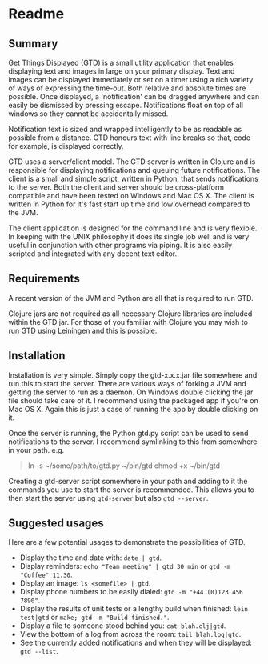 # Readme

## Summary

Get Things Displayed (GTD) is a small utility application that enables
displaying text and images in large on your primary display. Text and
images can be displayed immediately or set on a timer using a rich
variety of ways of expressing the time-out. Both relative and absolute
times are possible. Once displayed, a 'notification' can be dragged
anywhere and can easily be dismissed by pressing escape. Notifications
float on top of all windows so they cannot be accidentally missed.

Notification text is sized and wrapped intelligently to be as readable
as possible from a distance. GTD honours text with line breaks so that,
code for example, is displayed correctly.

GTD uses a server/client model. The GTD server is written in Clojure and
is responsible for displaying notifications and queuing future
notifications.  The client is a small and simple script, written in
Python, that sends notifications to the server. Both the client and
server should be cross-platform compatible and have been tested on
Windows and Mac OS X.  The client is written in Python for it's fast
start up time and low overhead compared to the JVM.

The client application is designed for the command line and is very
flexible. In keeping with the UNIX philosophy it does its single job
well and is very useful in conjunction with other programs via piping.
It is also easily scripted and integrated with any decent text editor.

## Requirements

A recent version of the JVM and Python are all that is required to run
GTD.

Clojure jars are not required as all necessary Clojure libraries are
included within the GTD jar. For those of you familiar with Clojure you
may wish to run GTD using Leiningen and this is possible.

## Installation

Installation is very simple. Simply copy the gtd-x.x.x.jar file
somewhere and run this to start the server. There are various ways of
forking a JVM and getting the server to run as a daemon. On Windows
double clicking the jar file should take care of it. I recommend using
the packaged app if you're on Mac OS X. Again this is just a case of
running the app by double clicking on it.

Once the server is running, the Python gtd.py script can be used to send
notifications to the server. I recommend symlinking to this from
somewhere in your path. e.g.

> ln -s ~/some/path/to/gtd.py ~/bin/gtd
> chmod +x ~/bin/gtd

Creating a gtd-server script somewhere in your path and adding to it the
commands you use to start the server is recommended. This allows you to
then start the server using `gtd-server` but also `gtd --server`.

## Suggested usages

Here are a few potential usages to demonstrate the possibilities of
GTD.

* Display the time and date with: `date | gtd`.
* Display reminders: `echo "Team meeting" | gtd 30 min` or `gtd -m "Coffee" 11.30`.
* Display an image: `ls <somefile> | gtd`.
* Display phone numbers to be easily dialed: `gtd -m "+44 (0)123 456 7890"`.
* Display the results of unit tests or a lengthy build when finished:
  `lein test|gtd` or `make; gtd -m "Build finished."`.
* Display a file to someone stood behind you: `cat blah.clj|gtd`.
* View the bottom of a log from across the room: `tail blah.log|gtd`.
* See the currently added notifications and when they will be displayed: `gtd --list`.
